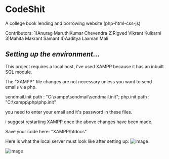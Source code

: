 # CodeShit
A college book lending and borrowing website
(php-html-css-js)

Contributors: 
1)Anurag MaruthiKumar Chevendra
2)Rigved Vikrant Kulkarni
3)Mahita Makrant Samant
4)Aaditya Laxman Mali

## *Setting up the environment...*
This project requires a local host, i've used XAMPP because it has an inbuilt SQL module.


The "XAMPP" file changes are not necessary unless you want to send emails via php. 

sendmail.init path : "C:\xampp\sendmail\sendmail.init";
php.init path : "C:\xampp\php\php.init"

you need to enter your email and it's password in these files.

i suggest restarting XAMPP once the above changes have been made. 

Save your code here: "XAMPP\htdocs" 


Here is what the local server must look like after setting up:
![image](https://user-images.githubusercontent.com/60109857/114347020-f6490880-9b81-11eb-8425-a0f99e19f57b.png)


![image](https://user-images.githubusercontent.com/60109857/114347165-28f30100-9b82-11eb-93a5-2ef8347aab4b.png)


